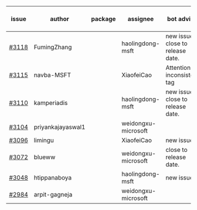 | issue | author | package | assignee | bot advice | created date of issue | target release date | date from target |
| ------ | ------ | ------ | ------ | ------ | ------ | ------ | :-----: |
| [#3118](https://github.com/Azure/sdk-release-request/issues/3118) | FumingZhang |  | haolingdong-msft | new issue. close to release date.  | 08-24 | 08-26 | 0 |
| [#3115](https://github.com/Azure/sdk-release-request/issues/3115) | navba-MSFT |  | XiaofeiCao | Attention to inconsistent tag | 08-24 | 09-07 |  |
| [#3110](https://github.com/Azure/sdk-release-request/issues/3110) | kamperiadis |  | haolingdong-msft | new issue. close to release date.  | 08-23 | 08-25 | 0 |
| [#3104](https://github.com/Azure/sdk-release-request/issues/3104) | priyankajayaswal1 |  | weidongxu-microsoft |  | 08-22 | 09-05 |  |
| [#3096](https://github.com/Azure/sdk-release-request/issues/3096) | limingu |  | XiaofeiCao | new issue. | 08-18 | 08-31 |  |
| [#3072](https://github.com/Azure/sdk-release-request/issues/3072) | blueww |  | weidongxu-microsoft | close to release date.  | 08-09 | 08-23 | -2 |
| [#3048](https://github.com/Azure/sdk-release-request/issues/3048) | htippanaboya |  | haolingdong-msft | new issue. | 07-27 | 08-03 |  |
| [#2984](https://github.com/Azure/sdk-release-request/issues/2984) | arpit-gagneja |  | weidongxu-microsoft |  | 07-05 | 09-30 |  |
